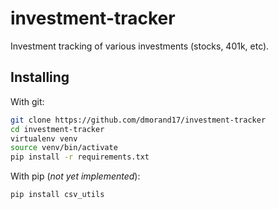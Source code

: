 # investment-tracker
Investment tracking of various investments (stocks, 401k, etc).  

## Installing
With git:
```bash
git clone https://github.com/dmorand17/investment-tracker
cd investment-tracker
virtualenv venv
source venv/bin/activate
pip install -r requirements.txt
```

With pip (_not yet implemented_):
```bash
pip install csv_utils
```